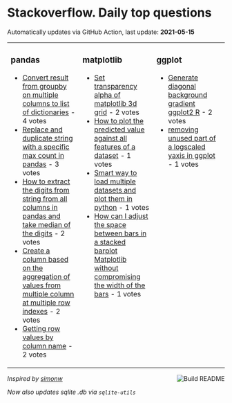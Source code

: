 # Stackoverflow. Daily top questions 

Automatically updates via GitHub Action, last update: **<!-- date starts -->2021-05-15<!-- date ends -->**


<table><tr><td valign="top" width="33%">

### pandas
<!-- pandas starts -->
* [Convert result from groupby on multiple columns to list of dictionaries](https://stackoverflow.com/questions/67548390/convert-result-from-groupby-on-multiple-columns-to-list-of-dictionaries) - 4 votes
* [Replace and duplicate string with a specific max count in pandas](https://stackoverflow.com/questions/67542859/replace-and-duplicate-string-with-a-specific-max-count-in-pandas) - 3 votes
* [How to extract the digits from string from all columns in pandas and take median of the digits](https://stackoverflow.com/questions/67543293/how-to-extract-the-digits-from-string-from-all-columns-in-pandas-and-take-median) - 2 votes
* [Create a column based on the aggregation of values from multiple column at multiple row indexes](https://stackoverflow.com/questions/67547469/create-a-column-based-on-the-aggregation-of-values-from-multiple-column-at-multi) - 2 votes
* [Getting row values by column name](https://stackoverflow.com/questions/67548394/getting-row-values-by-column-name) - 2 votes
<!-- pandas ends -->
</td><td valign="top" width="34%">


### matplotlib
<!-- matplotlib starts -->
* [Set transparency alpha of matplotlib 3d grid](https://stackoverflow.com/questions/67545542/set-transparency-alpha-of-matplotlib-3d-grid) - 2 votes
* [How to plot the predicted value against all features of a dataset](https://stackoverflow.com/questions/67548729/how-to-plot-the-predicted-value-against-all-features-of-a-dataset) - 1 votes
* [Smart way to load multiple datasets and plot them in python](https://stackoverflow.com/questions/67544579/smart-way-to-load-multiple-datasets-and-plot-them-in-python) - 1 votes
* [How can I adjust the space between bars in a stacked barplot Matplotlib without compromising the width of the bars](https://stackoverflow.com/questions/67548058/how-can-i-adjust-the-space-between-bars-in-a-stacked-barplot-matplotlib-withou) - 1 votes
<!-- matplotlib ends -->
</td><td valign="top" width="34%">


### ggplot
<!-- ggplot2 starts -->
* [Generate diagonal background gradient ggplot2 R](https://stackoverflow.com/questions/67546983/generate-diagonal-background-gradient-ggplot2-r) - 2 votes
* [removing unused part of a logscaled yaxis in ggplot](https://stackoverflow.com/questions/67543370/removing-unused-part-of-a-log-scaled-y-axis-in-ggplot) - 1 votes
<!-- ggplot2 ends -->
</td></tr></table>

<a href="https://github.com/hp0404/hp0404/actions"><img src="https://github.com/hp0404/hp0404/workflows/Build%20README/badge.svg" align="right" alt="Build README"></a> <p>*Inspired by  [simonw](https://github.com/simonw/simonw)*</p> <p> *Now also updates sqlite .db via `sqlite-utils`* </p>

